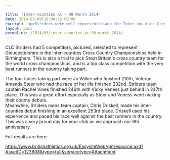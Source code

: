 ```yaml
---

title: 'Inter-counties XC - 08 March 2014'
date: 2014-03-09T18:04:52+00:00
excerpt: '<p>Striders were well represented and the Inter-counties Cross Country Championship on Saturday.</p>'
layout: post
permalink: /2014/03/inter-counties-xc-08-march-2014/
---
```

CLC Striders had 5 competitors, pictured, selected to represent Gloucestershire in the inter-counties Cross Country Championships held in Birmingham. This is also a trial to pick Great Britain's cross country team for the world cross championships, and is a top class competition with the very best runners in the country taking part. 

The four ladies taking part were Jo Wilkie who finished 210th, Veteran Amanda Steer who had the race of her life finished 232nd. Striders team captain Rachel Vines finished 246th with Vicky Veness just behind in 247th place. This was a great effort especially as Steer and Veness were making their county debuts.  
Meanwhile, Striders mens team captain, Chris Driskell, made his inter-counties debut finishing in an excellent 253rd place. Driskell used his experience and paced his race well against the best runners in the country.  
This was a very proud day for your club as we approach our 6th anniversary.

Full results are here:

<a href="https://www.britishathletics.org.uk/EasysiteWeb/getresource.axd?AssetID=123608&type=full&servicetype=Attachment" target="_blank" rel="nofollow">https://www.britishathletics.org.uk/EasysiteWeb/getresource.axd?AssetID=123608&type=full&servicetype=Attachment</a></p>